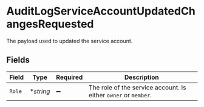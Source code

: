 # AuditLogServiceAccountUpdatedChangesRequested

The payload used to updated the service account.


## Fields

| Field                                                           | Type                                                            | Required                                                        | Description                                                     |
| --------------------------------------------------------------- | --------------------------------------------------------------- | --------------------------------------------------------------- | --------------------------------------------------------------- |
| `Role`                                                          | **string*                                                       | :heavy_minus_sign:                                              | The role of the service account. Is either `owner` or `member`. |